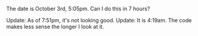 The date is October 3rd, 5:05pm. Can I do this in 7 hours?

Update: As of 7:51pm, it's not looking good.
Update: It is 4:19am. The code makes less sense the longer I look at it.